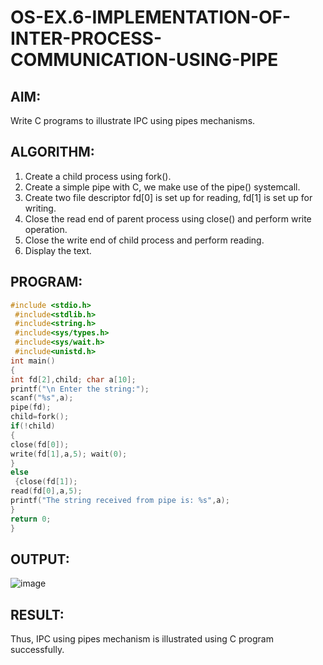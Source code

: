 # OS-EX.6-IMPLEMENTATION-OF-INTER-PROCESS-COMMUNICATION-USING-PIPE
## AIM:

Write C programs to illustrate IPC using pipes mechanisms.

## ALGORITHM:

1. Create a child process using fork().
2. Create a simple pipe with C, we make use of the pipe() systemcall.
3. Create two file descriptor fd[0] is set up for reading, fd[1] is set up for writing.
4. Close the read end of parent process using close() and perform write operation.
5. Close the write end of child process and perform reading.
6. Display the text.
## PROGRAM:
```c
#include <stdio.h>
 #include<stdlib.h>
 #include<string.h>
 #include<sys/types.h>
 #include<sys/wait.h>
 #include<unistd.h>
int main()
{
int fd[2],child; char a[10];
printf("\n Enter the string:");
scanf("%s",a);
pipe(fd);
child=fork();
if(!child)
{
close(fd[0]);
write(fd[1],a,5); wait(0);
}
else
 {close(fd[1]);
read(fd[0],a,5);
printf("The string received from pipe is: %s",a);
}
return 0;
}
``` 
## OUTPUT:
![image](https://github.com/Shrruthilaya-Gangadaran/OS-EX.6-IMPLEMENTATION-OF-INTER-PROCESS-COMMUNICATION-USING-PIPE/assets/93427705/57c44e40-2088-4ea5-9c7a-507b74da961c)

## RESULT: 
Thus, IPC using pipes mechanism is illustrated using C program successfully.
